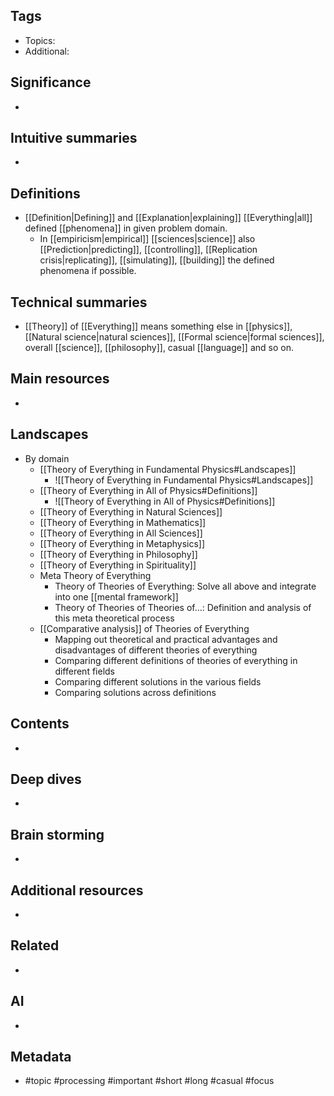 ## Tags
- Topics: 
- Additional: 
## Significance
- 
## Intuitive summaries
- 
## Definitions
- [[Definition|Defining]] and [[Explanation|explaining]] [[Everything|all]] defined [[phenomena]] in given problem domain.
	- In [[empiricism|empirical]] [[sciences|science]] also [[Prediction|predicting]], [[controlling]], [[Replication crisis|replicating]], [[simulating]], [[building]] the defined phenomena if possible.
## Technical summaries
- [[Theory]] of [[Everything]] means something else in [[physics]], [[Natural science|natural sciences]], [[Formal science|formal sciences]], overall [[science]], [[philosophy]], casual [[language]] and so on.
## Main resources 
- 
## Landscapes
- By domain 
	- [[Theory of Everything in Fundamental Physics#Landscapes]]
		- ![[Theory of Everything in Fundamental Physics#Landscapes]]
	- [[Theory of Everything in All of Physics#Definitions]]
		- ![[Theory of Everything in All of Physics#Definitions]]
	- [[Theory of Everything in Natural Sciences]]
	- [[Theory of Everything in Mathematics]]
	- [[Theory of Everything in All Sciences]]
	- [[Theory of Everything in Metaphysics]]
	- [[Theory of Everything in Philosophy]]
	- [[Theory of Everything in Spirituality]]
	- Meta Theory of Everything
		- Theory of Theories of Everything: Solve all above and integrate into one [[mental framework]]
		- Theory of Theories of Theories of…: Definition and analysis of this meta theoretical process
	- [[Comparative analysis]] of Theories of Everything 
		- Mapping out theoretical and practical advantages and disadvantages of different theories of everything
		- Comparing different definitions of theories of everything in different fields 
		- Comparing different solutions in the various fields 
		- Comparing solutions across definitions 
## Contents
- 
## Deep dives
- 
## Brain storming
- 
## Additional resources  
- 
## Related
- 
## AI 
- 
## Metadata
- #topic  #processing #important #short #long #casual #focus